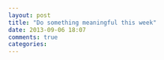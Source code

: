 ```yaml
---
layout: post
title: "Do something meaningful this week"
date: 2013-09-06 18:07
comments: true
categories: 
---
```

